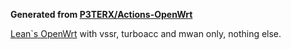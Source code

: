 **Generated from [P3TERX/Actions-OpenWrt](https://github.com/P3TERX/Actions-OpenWrt)**

[Lean`s OpenWrt](https://github.com/coolsnowwolf/lede) with vssr, turboacc and mwan only, nothing else.
